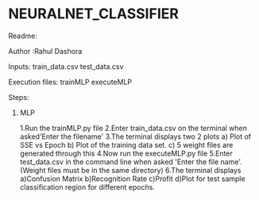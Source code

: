 # NEURALNET_CLASSIFIER
Readme:


Author :Rahul Dashora

Inputs:
train_data.csv
test_data.csv

Execution files:
trainMLP
executeMLP

Steps:

1. MLP

	1.Run the trainMLP.py file
	2.Enter train_data.csv on the terminal when asked'Enter the filename'
	3.The terminal displays two 2 plots
 		a) Plot of SSE vs Epoch 
  		b) Plot of the training data set.
		c) 5 weight files are generated through this
	4.Now run the executeMLP.py file 
	5.Enter test_data.csv in the command line when asked 'Enter the file name'.
		(Weight files must be in the same directory)
	6.The terminal displays
		a)Confusion Matrix 
		b)Recognition Rate 
		c)Profit
		d)Plot for test sample classification region for different epochs.

